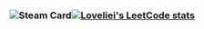 ### ![Steam Card](https://card.yuy1n.io/card/76561199097443840/gradient1,en,badge,group)[![LoveIiei's LeetCode stats](https://leetcode-stats-six.vercel.app/username=LoveIiei)](https://github.com/LoveIiei/leetcode-stats)


<!--
**LoveIiei/LoveIiei** is a ✨ _special_ ✨ repository because its `README.md` (this file) appears on your GitHub profile.

Here are some ideas to get you started:

- 🔭 I’m currently working on ...
- 🌱 I’m currently learning ...
- 👯 I’m looking to collaborate on ...
- 🤔 I’m looking for help with ...
- 💬 Ask me about ...
- 📫 How to reach me: ...
- 😄 Pronouns: ...
- ⚡ Fun fact: ...
-->
